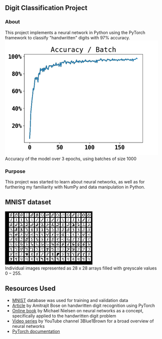 ## Digit Classification Project
### About
This project implements a neural network in Python using the PyTorch framework to classify "handwritten" digits with $97\%$ accuracy.<br>
![image](https://github.com/tbeidlershenk/Digit-Classification/blob/main/training_e3.png?raw=true)<br>
Accuracy of the model over 3 epochs, using batches of size $1000$

### Purpose
This project was started to learn about neural networks, as well as for furthering my familiarity with NumPy and data manipulation in Python.

## MNIST dataset
![image](https://github.com/tbeidlershenk/Digit-Classification/blob/main/MNIST_img.png?raw=true)<br>
Individual images represented as $28$ x $28$ arrays filled with greyscale values $0-255$.

## Resources Used
- [MNIST](https://en.wikipedia.org/wiki/MNIST_database) database was used for training and validation data<br>
- [Article](https://towardsdatascience.com/handwritten-digit-mnist-pytorch-977b5338e627) by Amitrajit Bose on handwritten digit recognition using PyTorch<br>
- [Online book](http://neuralnetworksanddeeplearning.com/) by Michael Nielsen on neural networks as a concept, specifically applied to the handwritten digit problem
- [Video series](https://www.youtube.com/playlist?list=PLZHQObOWTQDNU6R1_67000Dx_ZCJB-3pi) by YouTube channel 3Blue1Brown for a broad overview of neural networks
- [PyTorch documentation](https://pytorch.org/docs/stable/index.html)

